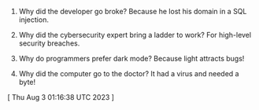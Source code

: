  
1. Why did the developer go broke? Because he lost his domain in a SQL injection.

2. Why did the cybersecurity expert bring a ladder to work? For high-level security breaches.

3. Why do programmers prefer dark mode? Because light attracts bugs!

4. Why did the computer go to the doctor? It had a virus and needed a byte!
 
[ 
Thu Aug  3 01:16:38 UTC 2023
 ]
